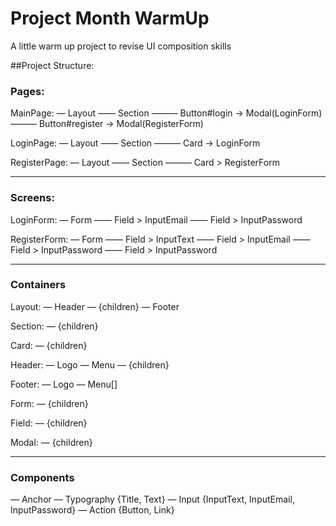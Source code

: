# Project Month WarmUp
A little warm up project to revise UI composition skills 

##Project Structure: 
### Pages:

MainPage:
— Layout
—— Section
——— Button#login -> Modal(LoginForm)
——— Button#register -> Modal(RegisterForm)

LoginPage:
— Layout
—— Section
——— Card -> LoginForm

RegisterPage:
— Layout
—— Section
——— Card > RegisterForm

-----------------------
### Screens:

LoginForm:
— Form
—— Field > InputEmail
—— Field > InputPassword

RegisterForm:
— Form
—— Field > InputText
—— Field > InputEmail
—— Field > InputPassword
—— Field > InputPassword

-----------------------
### Containers

Layout:
— Header
— {children}
— Footer

Section:
— {children}

Card:
— {children}

Header:
— Logo
— Menu
— {children}

Footer:
— Logo
— Menu[]

Form:
— {children}

Field:
— {children}

Modal:
— {children}

------------------------
### Components

— Anchor
— Typography {Title, Text}
— Input {InputText, InputEmail, InputPassword}
— Action {Button, Link}


